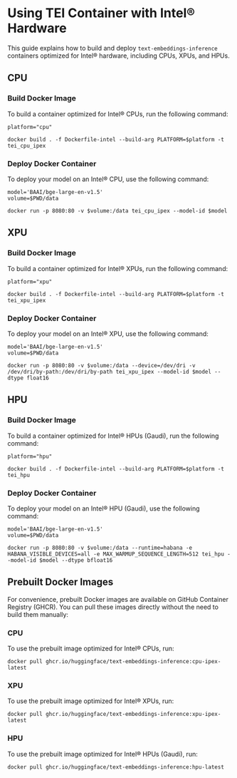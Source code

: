 <!--Copyright 2023 The HuggingFace Team. All rights reserved.

Licensed under the Apache License, Version 2.0 (the "License"); you may not use this file except in compliance with
the License. You may obtain a copy of the License at

http://www.apache.org/licenses/LICENSE-2.0

Unless required by applicable law or agreed to in writing, software distributed under the License is distributed on
an "AS IS" BASIS, WITHOUT WARRANTIES OR CONDITIONS OF ANY KIND, either express or implied. See the License for the
specific language governing permissions and limitations under the License.

⚠️ Note that this file is in Markdown but contains specific syntax for our doc-builder (similar to MDX) that may not be
rendered properly in your Markdown viewer.

-->

# Using TEI Container with Intel® Hardware

This guide explains how to build and deploy `text-embeddings-inference` containers optimized for Intel® hardware, including CPUs, XPUs, and HPUs.

## CPU

### Build Docker Image

To build a container optimized for Intel® CPUs, run the following command:

```shell
platform="cpu"

docker build . -f Dockerfile-intel --build-arg PLATFORM=$platform -t tei_cpu_ipex
```

### Deploy Docker Container

To deploy your model on an Intel® CPU, use the following command:

```shell
model='BAAI/bge-large-en-v1.5'
volume=$PWD/data

docker run -p 8080:80 -v $volume:/data tei_cpu_ipex --model-id $model
```

## XPU

### Build Docker Image

To build a container optimized for Intel® XPUs, run the following command:

```shell
platform="xpu"

docker build . -f Dockerfile-intel --build-arg PLATFORM=$platform -t tei_xpu_ipex
```

### Deploy Docker Container

To deploy your model on an Intel® XPU, use the following command:

```shell
model='BAAI/bge-large-en-v1.5'
volume=$PWD/data

docker run -p 8080:80 -v $volume:/data --device=/dev/dri -v /dev/dri/by-path:/dev/dri/by-path tei_xpu_ipex --model-id $model --dtype float16
```

## HPU

### Build Docker Image

To build a container optimized for Intel® HPUs (Gaudi), run the following command:

```shell
platform="hpu"

docker build . -f Dockerfile-intel --build-arg PLATFORM=$platform -t tei_hpu
```

### Deploy Docker Container

To deploy your model on an Intel® HPU (Gaudi), use the following command:

```shell
model='BAAI/bge-large-en-v1.5'
volume=$PWD/data

docker run -p 8080:80 -v $volume:/data --runtime=habana -e HABANA_VISIBLE_DEVICES=all -e MAX_WARMUP_SEQUENCE_LENGTH=512 tei_hpu --model-id $model --dtype bfloat16
```

## Prebuilt Docker Images

For convenience, prebuilt Docker images are available on GitHub Container Registry (GHCR). You can pull these images directly without the need to build them manually:

### CPU
To use the prebuilt image optimized for Intel® CPUs, run:
```shell
docker pull ghcr.io/huggingface/text-embeddings-inference:cpu-ipex-latest
```

### XPU
To use the prebuilt image optimized for Intel® XPUs, run:
```shell
docker pull ghcr.io/huggingface/text-embeddings-inference:xpu-ipex-latest
```

### HPU
To use the prebuilt image optimized for Intel® HPUs (Gaudi), run:
```shell
docker pull ghcr.io/huggingface/text-embeddings-inference:hpu-latest
```
